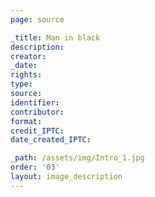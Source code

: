 ```yaml
---
page: source

_title: Man in black
description: 
creator: 
_date: 
rights: 
type: 
source:
identifier:
contributor:
format:
credit_IPTC:
date_created_IPTC:

_path: /assets/img/Intro_1.jpg 
order: '03'
layout: image_description
---
```


